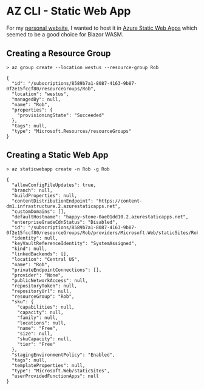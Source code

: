 # AZ CLI - Static Web App

For my [personal website](../../../LanguagesAndFrameworks/.NET/Blazor/Personal%20Website.md),
I wanted to host it in [Azure Static Web Apps](https://azure.microsoft.com/en-us/products/app-service/static)
which seemed to be a good choice for Blazor WASM.

## Creating a Resource Group

```pwsh
> az group create --location westus --resource-group Rob

{
  "id": "/subscriptions/8589b7a1-8087-4163-9b87-0f2e15fccf80/resourceGroups/Rob",
  "location": "westus",
  "managedBy": null,
  "name": "Rob",
  "properties": {
    "provisioningState": "Succeeded"
  },
  "tags": null,
  "type": "Microsoft.Resources/resourceGroups"
}
```

## Creating a Static Web App

```pwsh
> az staticwebapp create -n Rob -g Rob

{
  "allowConfigFileUpdates": true,
  "branch": null,
  "buildProperties": null,
  "contentDistributionEndpoint": "https://content-dm1.infrastructure.2.azurestaticapps.net",
  "customDomains": [],
  "defaultHostname": "happy-stone-0ae01dd10.2.azurestaticapps.net",
  "enterpriseGradeCdnStatus": "Disabled",
  "id": "/subscriptions/8589b7a1-8087-4163-9b87-0f2e15fccf80/resourceGroups/Rob/providers/Microsoft.Web/staticSites/Rob",
  "identity": null,
  "keyVaultReferenceIdentity": "SystemAssigned",
  "kind": null,
  "linkedBackends": [],
  "location": "Central US",
  "name": "Rob",
  "privateEndpointConnections": [],
  "provider": "None",
  "publicNetworkAccess": null,
  "repositoryToken": null,
  "repositoryUrl": null,
  "resourceGroup": "Rob",
  "sku": {
    "capabilities": null,
    "capacity": null,
    "family": null,
    "locations": null,
    "name": "Free",
    "size": null,
    "skuCapacity": null,
    "tier": "Free"
  },
  "stagingEnvironmentPolicy": "Enabled",
  "tags": null,
  "templateProperties": null,
  "type": "Microsoft.Web/staticSites",
  "userProvidedFunctionApps": null
}
```
